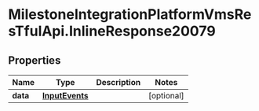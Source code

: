 # MilestoneIntegrationPlatformVmsResTfulApi.InlineResponse20079

## Properties
Name | Type | Description | Notes
------------ | ------------- | ------------- | -------------
**data** | [**InputEvents**](InputEvents.md) |  | [optional] 
